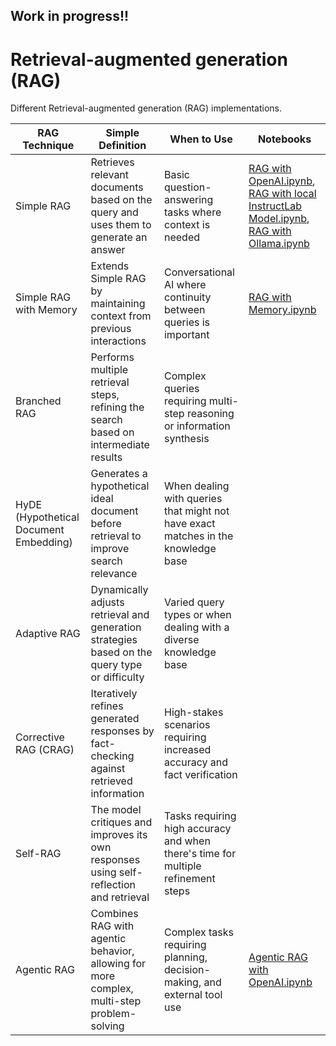 ## Work in progress!!

# Retrieval-augmented generation (RAG)
Different Retrieval-augmented generation (RAG) implementations.

| RAG Technique                      | Simple Definition                                                                 | When to Use                                                                           | Notebooks
|------------------------------------|------------------------------------------------------------------------------------|---------------------------------------------------------------------------------------|-------------------------------------------------------|
| Simple RAG                         | Retrieves relevant documents based on the query and uses them to generate an answer| Basic question-answering tasks where context is needed                                | [RAG with OpenAI.ipynb](/RAG%20with%20OpenAI.ipynb), [RAG with local InstructLab Model.ipynb](/RAG%20with%20local%20InstructLab.ipynb), [RAG with Ollama.ipynb](/RAG%20with%20Ollama.ipynb) |
| Simple RAG with Memory             | Extends Simple RAG by maintaining context from previous interactions               | Conversational AI where continuity between queries is important                       | [RAG with Memory.ipynb](/RAG%20with%20Memory.ipynb)|
| Branched RAG                       | Performs multiple retrieval steps, refining the search based on intermediate results| Complex queries requiring multi-step reasoning or information synthesis               | | [Branched RAG.ipynb]()
| HyDE (Hypothetical Document Embedding) | Generates a hypothetical ideal document before retrieval to improve search relevance| When dealing with queries that might not have exact matches in the knowledge base      | |
| Adaptive RAG                       | Dynamically adjusts retrieval and generation strategies based on the query type or difficulty| Varied query types or when dealing with a diverse knowledge base                       | |
| Corrective RAG (CRAG)              | Iteratively refines generated responses by fact-checking against retrieved information| High-stakes scenarios requiring increased accuracy and fact verification               | |
| Self-RAG                           | The model critiques and improves its own responses using self-reflection and retrieval| Tasks requiring high accuracy and when there's time for multiple refinement steps     | |
| Agentic RAG                        | Combines RAG with agentic behavior, allowing for more complex, multi-step problem-solving| Complex tasks requiring planning, decision-making, and external tool use              |[Agentic RAG with OpenAI.ipynb](/Agentic%20RAG%20with%20OpenAI.ipynb)|
 

